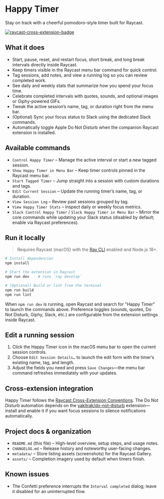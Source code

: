# Happy Timer

Stay on track with a cheerful pomodoro-style timer built for Raycast.

[![raycast-cross-extension-badge]][raycast-cross-extension-link]

## What it does

- Start, pause, reset, and restart focus, short break, and long break intervals directly inside Raycast.
- Keep timers visible in the Raycast menu bar command for quick control.
- Tag sessions, add notes, and view a running log so you can review completed work.
- See daily and weekly stats that summarize how you spend your focus time.
- Celebrate completed intervals with quotes, sounds, and optional images or Giphy-powered GIFs.
- Tweak the active session’s name, tag, or duration right from the menu bar.
- (Optional) Sync your focus status to Slack using the dedicated Slack commands.
- Automatically toggle Apple Do Not Disturb when the companion Raycast extension is installed.

## Available commands

- `Control Happy Timer` – Manage the active interval or start a new tagged session.
- `Show Happy Timer in Menu Bar` – Keep timer controls pinned in the Raycast menu bar.
- `Start Tagged Timer` – Jump straight into a session with custom durations and tags.
- `Edit Current Session` – Update the running timer’s name, tag, or duration.
- `View Session Log` – Review past sessions grouped by tag.
- `View Happy Timer Stats` – Inspect daily or weekly focus metrics.
- `Slack Control Happy Timer` / `Slack Happy Timer in Menu Bar` – Mirror the core commands while updating your Slack status (disabled by default; enable via Raycast preferences).

## Run it locally

> Requires Raycast (macOS) with the [Ray CLI](https://developers.raycast.com/basics/getting-started/ray-cli) enabled and Node.js 18+.

```bash
# Install dependencies
npm install

# Start the extension in Raycast
npm run dev    # runs `ray develop`

# (Optional) Build or lint from the terminal
npm run build
npm run lint
```

When `npm run dev` is running, open Raycast and search for "Happy Timer" to launch the commands above. Preference toggles (sounds, quotes, Do Not Disturb, Giphy, Slack, etc.) are configurable from the extension settings inside Raycast.

## Edit a running session

1. Click the Happy Timer icon in the macOS menu bar to open the current session controls.
2. Choose `Edit Session Details…` to launch the edit form with the timer’s existing name, tag, and length.
3. Adjust the fields you need and press `Save Changes`—the menu bar command refreshes immediately with your updates.

## Cross-extension integration

Happy Timer follows the [Raycast Cross-Extension Conventions][raycast-cross-extension-link]. The Do Not Disturb automation depends on the [yakitrak/do-not-disturb](https://www.raycast.com/yakitrak/do-not-disturb) extension—install and enable it if you want focus sessions to silence notifications automatically.

## Project docs & organization

- `README.md` (this file) – High-level overview, setup steps, and usage notes.
- `CHANGELOG.md` – Release history and noteworthy user-facing changes.
- `metadata/` – Store listing assets (screenshots) for the Raycast Gallery.
- `assets/` – Completion imagery used by default when timers finish.

## Known issues

- The Confetti preference interrupts the `Interval completed` dialog; leave it disabled for an uninterrupted flow.

[raycast-cross-extension-badge]: https://shields.io/badge/Raycast-Cross--Extension-eee?labelColor=FF6363&logo=raycast&logoColor=fff&style=flat-square
[raycast-cross-extension-link]: https://github.com/LitoMore/raycast-cross-extension-conventions
